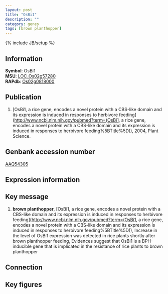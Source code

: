 ```yaml
---
layout: post
title: "OsBi1"
description: ""
category: genes
tags: [brown planthopper]
---
```

{% include JB/setup %}

## Information
__Symbol__: OsBi1  
__MSU__: [LOC_Os02g57280](http://rice.plantbiology.msu.edu/cgi-bin/ORF_infopage.cgi?orf=LOC_Os02g57280)  
__RAPdb__: [Os02g0818000](http://rapdb.dna.affrc.go.jp/viewer/gbrowse_details/irgsp1?name=Os02g0818000)  

## Publication
1. [OsBi1, a rice gene, encodes a novel protein with a CBS-like domain and its expression is induced in responses to herbivore feeding](http://www.ncbi.nlm.nih.gov/pubmed?term=(OsBi1, a rice gene, encodes a novel protein with a CBS-like domain and its expression is induced in responses to herbivore feeding%5BTitle%5D)), 2004, Plant Science.

## Genbank accession number
[AAQ54305](http://www.ncbi.nlm.nih.gov/nuccore/AAQ54305)

## Expression information

## Key message
1. __brown planthopper__, [OsBi1, a rice gene, encodes a novel protein with a CBS-like domain and its expression is induced in responses to herbivore feeding](http://www.ncbi.nlm.nih.gov/pubmed?term=(OsBi1, a rice gene, encodes a novel protein with a CBS-like domain and its expression is induced in responses to herbivore feeding%5BTitle%5D)),  Increase in the level of OsBi1 expression was detected in rice plants shortly after brown planthopper feeding, Evidences suggest that OsBi1 is a BPH-inducible gene that is implicated in the resistance of rice plants to brown planthopper

## Connection

## Key figures


